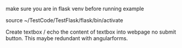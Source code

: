 make sure you are in flask venv before running example

source ~/TestCode/TestFlask/flask/bin/activate

Create textbox / echo the content of textbox into webpage
no submit button. This maybe redundant with angularforms. 

